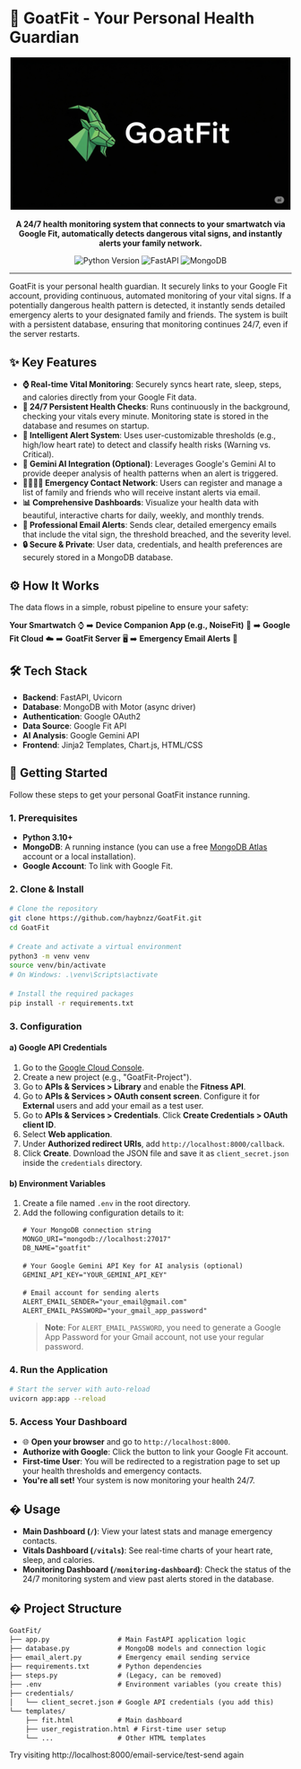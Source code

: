 # 🏥 GoatFit - Your Personal Health Guardian

<p align="center">
  <img src="GoatFit.png" alt="GoatFit Logo" width="500"/>
</p>

<p align="center">
  <strong>A 24/7 health monitoring system that connects to your smartwatch via Google Fit, automatically detects dangerous vital signs, and instantly alerts your family network.</strong>
</p>

<p align="center">
    <img src="https://img.shields.io/badge/Python-3.10%2B-blue?style=for-the-badge&logo=python" alt="Python Version">
    <img src="https://img.shields.io/badge/FastAPI-0.100%2B-green?style=for-the-badge&logo=fastapi" alt="FastAPI">
    <img src="https://img.shields.io/badge/Database-MongoDB-brightgreen?style=for-the-badge&logo=mongodb" alt="MongoDB">
</p>

---

GoatFit is your personal health guardian. It securely links to your Google Fit account, providing continuous, automated monitoring of your vital signs. If a potentially dangerous health pattern is detected, it instantly sends detailed emergency alerts to your designated family and friends. The system is built with a persistent database, ensuring that monitoring continues 24/7, even if the server restarts.

## ✨ Key Features

- **⌚ Real-time Vital Monitoring**: Securely syncs heart rate, sleep, steps, and calories directly from your Google Fit data.
- **🚨 24/7 Persistent Health Checks**: Runs continuously in the background, checking your vitals every minute. Monitoring state is stored in the database and resumes on startup.
- **🧠 Intelligent Alert System**: Uses user-customizable thresholds (e.g., high/low heart rate) to detect and classify health risks (Warning vs. Critical).
- **🤖 Gemini AI Integration (Optional)**: Leverages Google's Gemini AI to provide deeper analysis of health patterns when an alert is triggered.
- **👨‍👩‍👧‍👦 Emergency Contact Network**: Users can register and manage a list of family and friends who will receive instant alerts via email.
- **📊 Comprehensive Dashboards**: Visualize your health data with beautiful, interactive charts for daily, weekly, and monthly trends.
- **📧 Professional Email Alerts**: Sends clear, detailed emergency emails that include the vital sign, the threshold breached, and the severity level.
- **🔒 Secure & Private**: User data, credentials, and health preferences are securely stored in a MongoDB database.

## ⚙️ How It Works

The data flows in a simple, robust pipeline to ensure your safety:

**Your Smartwatch** ⌚ ➡️ **Device Companion App (e.g., NoiseFit)** 📱 ➡️ **Google Fit Cloud** ☁️ ➡️ **GoatFit Server** 🖥️ ➡️ **Emergency Email Alerts** 📧

## 🛠️ Tech Stack

- **Backend**: FastAPI, Uvicorn
- **Database**: MongoDB with Motor (async driver)
- **Authentication**: Google OAuth2
- **Data Source**: Google Fit API
- **AI Analysis**: Google Gemini API
- **Frontend**: Jinja2 Templates, Chart.js, HTML/CSS

## 🚀 Getting Started

Follow these steps to get your personal GoatFit instance running.

### 1. Prerequisites

- **Python 3.10+**
- **MongoDB**: A running instance (you can use a free [MongoDB Atlas](https://www.mongodb.com/cloud/atlas) account or a local installation).
- **Google Account**: To link with Google Fit.

### 2. Clone & Install

```bash
# Clone the repository
git clone https://github.com/haybnzz/GoatFit.git
cd GoatFit

# Create and activate a virtual environment
python3 -m venv venv
source venv/bin/activate
# On Windows: .\venv\Scripts\activate

# Install the required packages
pip install -r requirements.txt
```

### 3. Configuration

#### a) Google API Credentials
1. Go to the [Google Cloud Console](https://console.cloud.google.com/).
2. Create a new project (e.g., "GoatFit-Project").
3. Go to **APIs & Services > Library** and enable the **Fitness API**.
4. Go to **APIs & Services > OAuth consent screen**. Configure it for **External** users and add your email as a test user.
5. Go to **APIs & Services > Credentials**. Click **Create Credentials > OAuth client ID**.
6. Select **Web application**.
7. Under **Authorized redirect URIs**, add `http://localhost:8000/callback`.
8. Click **Create**. Download the JSON file and save it as `client_secret.json` inside the `credentials` directory.

#### b) Environment Variables
1. Create a file named `.env` in the root directory.
2. Add the following configuration details to it:
   ```env
   # Your MongoDB connection string
   MONGO_URI="mongodb://localhost:27017" 
   DB_NAME="goatfit"

   # Your Google Gemini API Key for AI analysis (optional)
   GEMINI_API_KEY="YOUR_GEMINI_API_KEY"

   # Email account for sending alerts
   ALERT_EMAIL_SENDER="your_email@gmail.com"
   ALERT_EMAIL_PASSWORD="your_gmail_app_password" 
   ```
   > **Note**: For `ALERT_EMAIL_PASSWORD`, you need to generate a Google App Password for your Gmail account, not use your regular password.

### 4. Run the Application

```bash
# Start the server with auto-reload
uvicorn app:app --reload
```

### 5. Access Your Dashboard

- 🌐 **Open your browser** and go to `http://localhost:8000`.
- **Authorize with Google**: Click the button to link your Google Fit account.
- **First-time User**: You will be redirected to a registration page to set up your health thresholds and emergency contacts.
- **You're all set!** Your system is now monitoring your health 24/7.

## � Usage

- **Main Dashboard (`/`)**: View your latest stats and manage emergency contacts.
- **Vitals Dashboard (`/vitals`)**: See real-time charts of your heart rate, sleep, and calories.
- **Monitoring Dashboard (`/monitoring-dashboard`)**: Check the status of the 24/7 monitoring system and view past alerts stored in the database.

## � Project Structure

```
GoatFit/
├── app.py                 # Main FastAPI application logic
├── database.py            # MongoDB models and connection logic
├── email_alert.py         # Emergency email sending service
├── requirements.txt       # Python dependencies
├── steps.py               # (Legacy, can be removed)
├── .env                   # Environment variables (you create this)
├── credentials/
│   └── client_secret.json # Google API credentials (you add this)
└── templates/
    ├── fit.html           # Main dashboard
    ├── user_registration.html # First-time user setup
    └── ...                # Other HTML templates
```

Try visiting http://localhost:8000/email-service/test-send again 